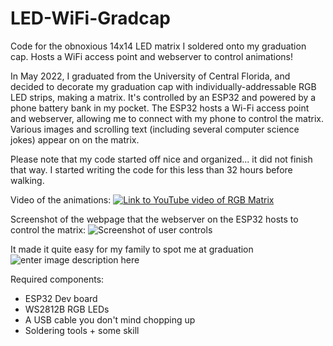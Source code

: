 # LED-WiFi-Gradcap
Code for the obnoxious 14x14 LED matrix I soldered onto my graduation cap. Hosts a WiFi access point and webserver to control animations!

In May 2022, I graduated from the University of Central Florida, and decided to decorate my graduation cap with individually-addressable RGB LED strips, making a matrix. It's controlled by an ESP32 and powered by a phone battery bank in my pocket. The ESP32 hosts a Wi-Fi access point and webserver, allowing me to connect with my phone to control the matrix. Various images and scrolling text (including several computer science jokes) appear on on the matrix.

Please note that my code started off nice and organized... it did not finish that way. I started writing the code for this less than 32 hours before walking.

Video of the animations:
[![Link to YouTube video of RGB Matrix](https://img.youtube.com/vi/TQ12iKv7iug/0.jpg)](https://www.youtube.com/watch?v=TQ12iKv7iug)

Screenshot of the webpage that the webserver on the ESP32 hosts to control the matrix:
![Screenshot of user controls](https://pasteimg.com/images/2022/06/12/IMG_1258.jpg)

It made it quite easy for my family to spot me at graduation
![enter image description here](https://pasteimg.com/images/2022/06/12/IMG_20220507_184129__01.jpg)

Required components:
- ESP32 Dev board
- WS2812B RGB LEDs
- A USB cable you don't mind chopping up
- Soldering tools + some skill
